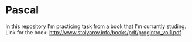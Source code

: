 # Pascal
In this repository I'm practicing task from a book that I'm currantly studing. 
Link for the book:
    http://www.stolyarov.info/books/pdf/progintro_vol1.pdf
